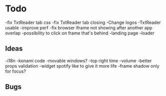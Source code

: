 # Todo

-fix TxtReader tab css
-fix TxtReader tab closing
-Change logos
-TxtReader usable
-improve perf
-fix browser iframe not showing after another app overlap
-possibility to click on frame that's behind
-landing page
-loader

## Ideas

-i18n
-konami code
-movable windows?
-top right time
-volume
-better props validation
-widget spotify like to give it more life
-frame shadow only for focus?

## Bugs
